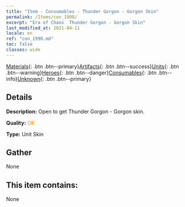 ```yaml
---
title: "Item - Consumables - Thunder Gorgon - Gorgon Skin"
permalink: /Items/con_1998/
excerpt: "Era of Chaos  Thunder Gorgon - Gorgon Skin"
last_modified_at: 2021-04-11
locale: en
ref: "con_1998.md"
toc: false
classes: wide
---
```

 [Materials](/Items/){: .btn .btn--primary}[Artifacts](/Items/Artifacts/){: .btn .btn--success}[Units](/Items/Units/){: .btn .btn--warning}[Heroes](/Items/Heroes/){: .btn .btn--danger}[Consumables](/Items/Consumables/){: .btn .btn--info}[Unknown](/Items/Unknown/){: .btn .btn--primary}

## Details
 **Description:** Open to get Thunder Gorgon - Gorgon skin.

 **Quality:** <span style="color: #FF8C00">OK</span>

 **Type:** Unit Skin

## Gather

  None

## This item contains:

  None

